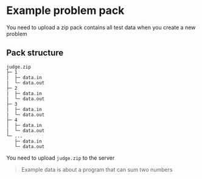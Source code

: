 # Example problem pack

You need to upload a zip pack contains all test data when you create a new problem

## Pack structure

```
judge.zip
├─ 1
|  ├─ data.in
|  └─ data.out
├─ 2
|  ├─ data.in
|  └─ data.out
├─ 3
|  ├─ data.in
|  └─ data.out
├─ 4
│  ├─ data.in
|  └─ data.out
└─ ...
   ├─ data.in
   └─ data.out
```

You need to upload `judge.zip` to the server

> Example data is about a program that can sum two numbers
